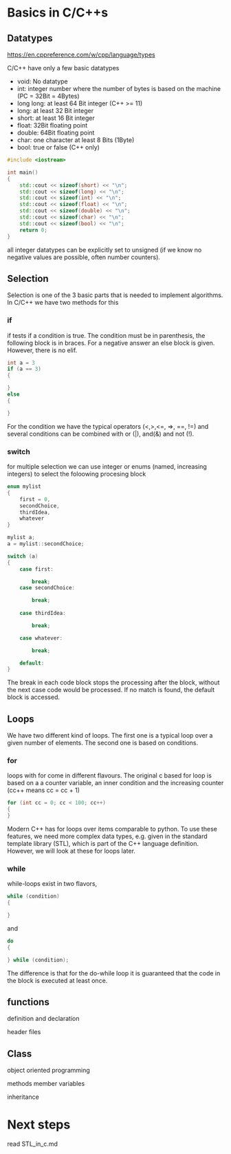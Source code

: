 # Basics in C/C++s

## Datatypes

https://en.cppreference.com/w/cpp/language/types

C/C++ have only a few basic datatypes

* void: No datatype
* int: integer number where the number of bytes is based on the machine (PC = 32Bit = 4Bytes)
* long long: at least 64 Bit integer (C++ >= 11)
* long: at least 32 Bit integer
* short: at least 16 Bit integer
* float: 32Bit floating point 
* double: 64Bit floating point
* char: one character at least 8 Bits (1Byte)
* bool: true or false (C++ only)
```C++
#include <iostream>

int main()
{
    std::cout << sizeof(short) << "\n"; 
    std::cout << sizeof(long) << "\n"; 
    std::cout << sizeof(int) << "\n"; 
    std::cout << sizeof(float) << "\n"; 
    std::cout << sizeof(double) << "\n"; 
    std::cout << sizeof(char) << "\n";
    std::cout << sizeof(bool) << "\n"; 
    return 0;
}
```
all integer datatypes can be explicitly set to unsigned (if we know no negative values are possible, often number counters).

## Selection

Selection is one of the 3 basic parts that is needed to implement algorithms. 
In C/C++ we have two methods for this
### if 
if tests if a condition is true. The condition must be in parenthesis, the following block is in braces. For a negative answer an else block is given. However, there is no elif.
```C++
int a = 3
if (a == 3)
{

}
else
{

} 
```
For the condition we have the typical operators
(<,>,<=, =>, ==, !=) and several conditions can be combined with or (|), and(&) and not (!).

### switch
for multiple selection we can use integer or enums (named, increasing integers) to select the foloowing procesing block

```C++
enum mylist
{
    first = 0,
    secondChoice,
    thirdIdea,
    whatever
}

mylist a;
a = mylist::secondChoice;

switch (a)
{
    case first:

        break;
    case secondChoice:

        break;
    
    case thirdIdea:

        break;

    case whatever:

        break;

    default:
}

```
The break in each code block stops the processing after the block, without the next case code would be processed. If no match is found, the default block is accessed. 

## Loops 
We have two different kind of loops. The first one is a typical loop over a given number of elements. The second one is based on conditions.

### for
loops with for come in different flavours. The original c based for loop is based on a 
a counter variable, an inner condition and the increasing counter (cc++ means cc = cc + 1)
```C++
for (int cc = 0; cc < 100; cc++)
{
}
```
Modern C++ has for loops over items comparable to python. To use these features, we need more complex data types, e.g. given in the standard template library (STL), which is part of the C++ language definition. However, we will look at these for loops later.

### while
while-loops exist in two flavors, 
```C++
while (condition)
{

}
```
and
```C++
do
{

} while (condition);
```
The difference is that for the do-while loop it is guaranteed that the code in the block is executed at least once. 

## functions
definition and declaration 

header files
## Class

object oriented programming

methods
member variables

inheritance 

# Next steps
read STL_in_c.md

